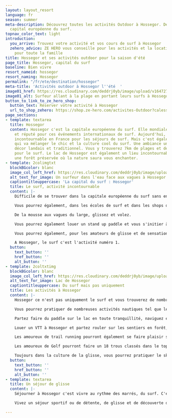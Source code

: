 ```yaml
---
layout: layout_resort
language: fr
season: summer
meta-description: Découvrez toutes les activités Outdoor à Hossegor. Découvrez la
  capital européenne du surf.
topnav_color_text: light
introduction:
  you_arrive: Trouvez votre activité et vos cours de surf à Hossegor
  zehero_advice: ZE HERO vous conseille pour les activités et la location des équipements
    pour toute la famille
title: Hossegor et ses activités outdoor pour la saison d'été
page_title: Hossegor, capital du surf
baseline: Bien vivre
resort_nameid: hossegor
resort_naming: Hossegor
permalink: "/fr/ete/destination/hossegor"
meta-title: 'Activités outdoor à Hossegor l''été  '
image01_href: https://res.cloudinary.com/deddrj0yb/image/upload/v1647274163/website/resorts/Hossegor/barbora-kramna-BkKEH_k-Tl0-unsplash_1.jpg
image01_alt: Surfeur allant à la plage en portant leurs surfs à Hossegor
button_to_link_to_ze_hero_shop:
  button_text: Réserver votre activité à Hossegor
  url_to_shop_zehero: https://shop.ze-hero.com/activites-Outdoor?calessonstype=all&catypegenderlistsummer=all&calessonsactivitytype=Surf&start-date=
page_sections:
- template: textarea
  title: Hossegor
  content: Hossegor c'est la capitale européenne du surf. Elle mondialement connue
    et réputé pour ces événements internationaux de surf. Aujourd'hui, c'est un lieu
    incontournable en France pour les séjours de surf. Mais c'est également un lieu
    qui va mélanger le chic et la culture cool du surf. Une ambiance unique dans un
    décor landais et traditionnel. Vous y trouverez 7km de plages et des spots incontournables
    pour le surf. Le lac de Hossegor est également un lieu incontournable. Mais aussi
    une forêt préservée où la nature saura vous enchanter.
- template: 2colimgtxt
  blockBGcolor: blanc
  image_col_left_href: https://res.cloudinary.com/deddrj0yb/image/upload/v1647274162/website/resorts/Hossegor/joackim-weiler-SCenXOv4CTI-unsplash_1.jpg
  alt_text_for_image: Un surfeur dans l'eau face aux vagues à Hossegor
  captiontitleuppercase: 'La capital du surf : Hossegor'
  title: Le surf, activité incontournable
  content: |-
    Difficile de se trouver dans la capitale européenne du surf sans en faire. Le surf est ici une culture, un mode de vie également. C'est le lieu incontournable pour voir des surfeurs expérimentés surfer les vagues aux spots les plus connues. Mais c'est aussi un lieu parfait pour apprendre et s'initier à la pratique du surf. Que ce soit en cours collectif, en stage ou en cours privé, vous trouverez environ 12 écoles de surf à Hossegor qui vous proposeront leurs services. Vous pourrez alors être encadré par un professionnel afin d'apprendre, de vous initier, de progresser et aussi de vous perfectionner dans la technique.

    Vous pourrez également, dans les écoles de surf et dans les shops d'Hossegor, louer votre planche de surf et/ou votre combinaison de surf. Que ce soit des longboards, des shortsboards, des guns, des fishs, vous trouverez avec les conseils des experts, votre bonheur.

    De la mousse aux vagues du large, glissez et volez.

    Vous pourrez également louer un stand up paddle et vous s'initier à cette pratique ou vous perfectionner. Ramer à l'aide de la pagaie et tenir en équilibre quand les vagues commencent à vous pousser.

    Vous pourrez également, pour les amateurs de glisse et de sensation, louer un bodyboard. Vous glisserez au plus près de la vague.

    A Hossegor, le surf c'est l'activité numéro 1.
  button:
    text_button: ''
    href_button: ''
    alt_button: ''
- template: 2coltxtimg
  blockBGcolor: blanc
  image_col_left_href: https://res.cloudinary.com/deddrj0yb/image/upload/v1647274177/website/resorts/Hossegor/sam-sanchez-ZvV3VjGXpOY-unsplash.jpg
  alt_text_for_image: Lac de Hossegor
  captiontitleuppercase: Du surf mais pas uniquement
  title: Les activités à Hossegor
  content: |-
    Hossegor ce n'est pas uniquement le surf et vous trouverez de nombreuses activités.

    Vous pourrez pratiquer de nombreuses activités nautiques tel que le rafting, le canoë-kayak, le canyoning à quelques kilomètres d'Hossegor.

    Partez faire du paddle sur le lac en toute tranquillité, naviguez et randonnez ou pratiquez le Yoga paddle sur le lac d'Hossegor.

    Louer un VTT à Hossegor et partez rouler sur les sentiers en forêt, explorer cette végétation, cette faune et flore maritime. Il y a également de nombreuses pistes cyclables qui vous permettent de rouler à vélo de route des kilomètres et des kilomètres.

    Les amoureux de trail running pourront également se faire plaisir sur les nombreux chemins en forêts et les parcours dédiés à la course à pied.

    Les amoureux de Golf pourront faire un 18 trous classés dans le top 50 de France des Golf.

    Toujours dans la culture de la glisse, vous pourrez pratiquer le skateboard. Il existe de nombreux skateparks à Hossegor ainsi que des clubs qui peuvent encadrer des cours collectifs ou privés afin de vous initier à ce sport.
  button:
    text_button: ''
    href_button: ''
    alt_button: ''
- template: textarea
  title: Un séjour de glisse
  content: |-
    Séjourner à Hossegor c'est vivre au rythme des marrés, du surf. C'est ressentir cette ambiance cool et chic, cette nature sauvage et ces vagues mythiques. C'est méditer sur la plage en pratiquant le Yoga devant ces couchers de soleil unique parmi ces kilomètres de plages.

    Vivez un séjour sportif ou de détente, de glisse et de découverte dans cette ville landaise mondialement connue, Hossegor.

---
```

